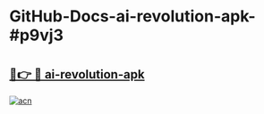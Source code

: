 # GitHub-Docs-ai-revolution-apk-#p9vj3

# <h2><a href="https://andorid.site?title=ai-revolution-apk&ref=07A">🔗👉 🔴 ai-revolution-apk</a></h2>

[![acn](https://github.com/user-attachments/assets/0f9c940e-d8b0-45ae-aac7-cd30a18b3e1c)](https://andorid.site?title=ai-revolution-apk&ref=07A)

